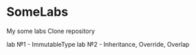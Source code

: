 # SomeLabs
 My some labs
Clone repository

lab №1 - ImmutableType
lab №2 - Inheritance, Override, Overlap
